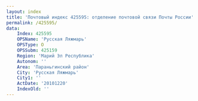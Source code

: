 ```yaml
---
layout: index
title: 'Почтовый индекс 425595: отделение почтовой связи Почты России'
permalink: /425595/
data:
    Index: 425595
    OPSName: 'Русская Ляжмарь'
    OPSType: О
    OPSSubm: 425159
    Region: 'Марий Эл Республика'
    Autonom: ''
    Area: 'Параньгинский район'
    City: 'Русская Ляжмарь'
    City1: ''
    ActDate: '20101220'
    IndexOld: ''
---
```

